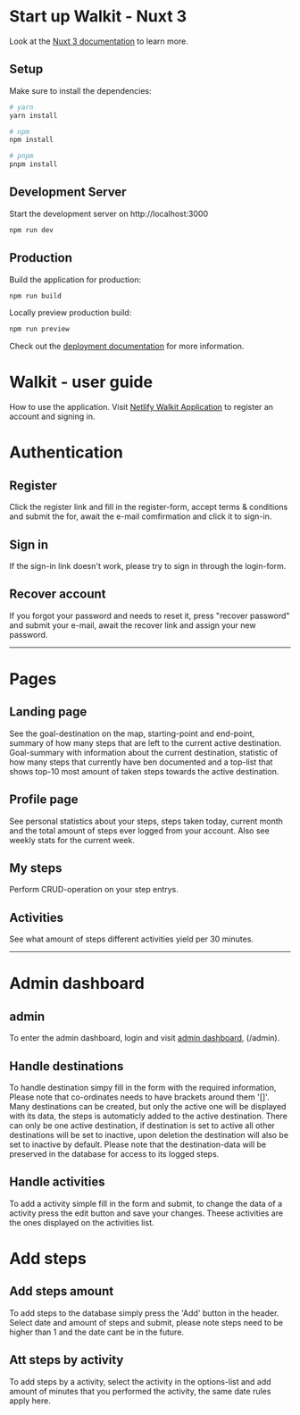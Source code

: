 # Start up Walkit - Nuxt 3

Look at the [Nuxt 3 documentation](https://nuxt.com/docs/getting-started/introduction) to learn more.

## Setup

Make sure to install the dependencies:

```bash
# yarn
yarn install

# npm
npm install

# pnpm
pnpm install
```

## Development Server

Start the development server on http://localhost:3000

```bash
npm run dev
```

## Production

Build the application for production:

```bash
npm run build
```

Locally preview production build:

```bash
npm run preview
```

Check out the [deployment documentation](https://nuxt.com/docs/getting-started/deployment) for more information.

# Walkit - user guide
How to use the application. Visit [Netlify Walkit Application](https://kxn-walkit.netlify.app/) to register an account and signing in.
# Authentication
## Register
Click the register link and fill in the register-form, accept terms & conditions and submit the for, await the e-mail comfirmation and click it to sign-in.
## Sign in
If the sign-in link doesn't work, please try to sign in through the login-form.
## Recover account
If you forgot your password and needs to reset it, press "recover password" and submit your e-mail, await the recover link and assign your new password.

***

# Pages
## Landing page
See the goal-destination on the map, starting-point and end-point, summary of how many steps that are left to the current active destination. Goal-summary with information about the current destination, statistic of how many steps that currently have ben documented and a top-list that shows top-10 most amount of taken steps towards the active destination.

## Profile page
See personal statistics about your steps, steps taken today, current month and the total amount of steps ever logged from your account. Also see weekly stats for the current week.

## My steps
Perform CRUD-operation on your step entrys.

## Activities
See what amount of steps different activities yield per 30 minutes.

***

# Admin dashboard
## admin
To enter the admin dashboard, login and visit [admin dashboard](https://kxn-walkit.netlify.app/admin), (/admin).

## Handle destinations
To handle destination simpy fill in the form with the required information, Please note that co-ordinates needs to have brackets around them '[]'.
Many destinations can be created, but only the active one will be displayed with its data, the steps is automaticly added to the active destination. There can only be one active destination, if destination is set to active all other destinations will be set to inactive, upon deletion the destination will also be set to inactive by default. Please note that the destination-data will be preserved in the database for access to its logged steps.

## Handle activities
To add a activity simple fill in the form and submit, to change the data of a activity press the edit button and save your changes. Theese activities are the ones displayed on the activities list.

# Add steps
## Add steps amount
To add steps to the database simply press the 'Add' button in the header. Select date and amount of steps and submit, please note steps need to be higher than 1 and the date cant be in the future.

## Att steps by activity
To add steps by a activity, select the activity in the options-list and add amount of minutes that you performed the activity, the same date rules apply here.






